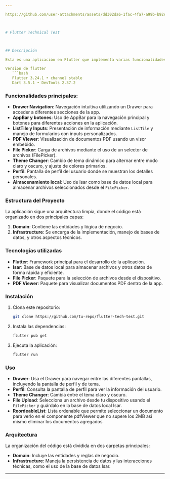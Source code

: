 ```yaml
---

https://github.com/user-attachments/assets/dd302da6-1fac-4fa7-a99b-b92edd4a4849



# Flutter Technical Test



## Descripción

Esta es una aplicación en Flutter que implementa varias funcionalidades clave y sigue una arquitectura basada en la organización de carpetas en `domain` e `infrastructure`. La aplicación permite la manipulación de archivos, cambio de temas, visualización de PDF y la gestión de datos localmente usando la base de datos Isar.

Version de flutter
   ```bash
   Flutter 3.24.1 • channel stable
   Dart 3.5.1 • DevTools 2.37.2
   ```

### Funcionalidades principales:
- **Drawer Navigation**: Navegación intuitiva utilizando un Drawer para acceder a diferentes secciones de la app.
- **AppBar y botones**: Uso de AppBar para la navegación principal y botones para diferentes acciones en la aplicación.
- **ListTile y Inputs**: Presentación de información mediante `ListTile` y manejo de formularios con inputs personalizados.
- **PDF Viewer**: Visualización de documentos PDF usando un visor embebido.
- **File Picker**: Carga de archivos mediante el uso de un selector de archivos (FilePicker).
- **Theme Changer**: Cambio de tema dinámico para alternar entre modo claro y oscuro, y ajuste de colores primarios.
- **Perfil**: Pantalla de perfil del usuario donde se muestran los detalles personales.
- **Almacenamiento local**: Uso de Isar como base de datos local para almacenar archivos seleccionados desde el `FilePicker`.

### Estructura del Proyecto
La aplicación sigue una arquitectura limpia, donde el código está organizado en dos principales capas:

1. **Domain**: Contiene las entidades y lógica de negocio.
2. **Infrastructure**: Se encarga de la implementación, manejo de bases de datos, y otros aspectos técnicos.

### Tecnologías utilizadas
- **Flutter**: Framework principal para el desarrollo de la aplicación.
- **Isar**: Base de datos local para almacenar archivos y otros datos de forma rápida y eficiente.
- **File Picker**: Paquete para la selección de archivos desde el dispositivo.
- **PDF Viewer**: Paquete para visualizar documentos PDF dentro de la app.

### Instalación

1. Clona este repositorio:
   ```bash
   git clone https://github.com/tu-repo/flutter-tech-test.git
   ```
2. Instala las dependencias:
   ```bash
   flutter pub get
   ```
3. Ejecuta la aplicación:
   ```bash
   flutter run
   ```

### Uso
- **Drawer**: Usa el Drawer para navegar entre las diferentes pantallas, incluyendo la pantalla de perfil y de tema.
- **Perfil**: Consulta la pantalla de perfil para ver la información del usuario.
- **Theme Changer**: Cambia entre el tema claro y oscuro.
- **File Upload**: Selecciona un archivo desde tu dispositivo usando el `FilePicker` y guárdalo en la base de datos local Isar.
- **ReordeableList**: Lista ordenable que permite seleccionar un documento para verlo en el componente pdfViewer que no supere los 2MB asi mismo eliminar los documentos agregados

### Arquitectura
La organización del código está dividida en dos carpetas principales:
- **Domain**: Incluye las entidades y reglas de negocio.
- **Infrastructure**: Maneja la persistencia de datos y las interacciones técnicas, como el uso de la base de datos Isar.


---
```

